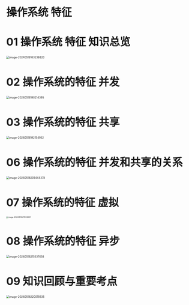 # 操作系统 特征



# 01 操作系统 特征 知识总览

<img src="https://cvp.oss-cn-shanghai.aliyuncs.com/picgo/202405181832923.png" alt="image-20240518183236820" style="zoom:50%;" />



# 02 操作系统的特征 并发

<img src="https://cvp.oss-cn-shanghai.aliyuncs.com/picgo/202405181902605.png" alt="image-20240518190214395" style="zoom: 50%;" />



# 03 操作系统的特征 共享

<img src="https://cvp.oss-cn-shanghai.aliyuncs.com/picgo/202405181921147.png" alt="image-20240518192154952" style="zoom:50%;" />



# 06 操作系统的特征 并发和共享的关系

<img src="https://cvp.oss-cn-shanghai.aliyuncs.com/picgo/202405182054531.png" alt="image-20240518205444378" style="zoom:50%;" />



# 07 操作系统的特征 虚拟

<img src="https://cvp.oss-cn-shanghai.aliyuncs.com/picgo/202405182119819.png" alt="image-20240518211959491" style="zoom:33%;" />



# 08 操作系统的特征 异步

<img src="https://cvp.oss-cn-shanghai.aliyuncs.com/picgo/202405182155678.png" alt="image-20240518215537458" style="zoom:50%;" />



# 09 知识回顾与重要考点

<img src="https://cvp.oss-cn-shanghai.aliyuncs.com/picgo/202405182200432.png" alt="image-20240518220019335" style="zoom:50%;" />